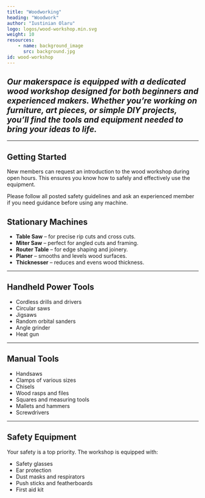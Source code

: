 ```yaml
---
title: "Woodworking"
heading: "Woodwork"
author: "Iustinian Olaru"
logo: logos/wood-workshop.min.svg
weight: 10
resources:
    - name: background_image
      src: background.jpg
id: wood-workshop
---
```

## ***Our makerspace is equipped with a dedicated wood workshop designed for both beginners and experienced makers. Whether you’re working on furniture, art pieces, or simple DIY projects, you’ll find the tools and equipment needed to bring your ideas to life.***

---

## Getting Started

New members can request an introduction to the wood workshop during open hours. This ensures you know how to safely and effectively use the equipment.

Please follow all posted safety guidelines and ask an experienced member if you need guidance before using any machine.

## Stationary Machines

- **Table Saw** – for precise rip cuts and cross cuts.
- **Miter Saw** – perfect for angled cuts and framing.
- **Router Table** – for edge shaping and joinery.
- **Planer** – smooths and levels wood surfaces.
- **Thicknesser** – reduces and evens wood thickness.

---

## Handheld Power Tools

- Cordless drills and drivers
- Circular saws
- Jigsaws
- Random orbital sanders
- Angle grinder
- Heat gun

---

## Manual Tools

- Handsaws
- Clamps of various sizes
- Chisels
- Wood rasps and files
- Squares and measuring tools
- Mallets and hammers
- Screwdrivers

---

## Safety Equipment

Your safety is a top priority. The workshop is equipped with:

- Safety glasses
- Ear protection
- Dust masks and respirators
- Push sticks and featherboards
- First aid kit
